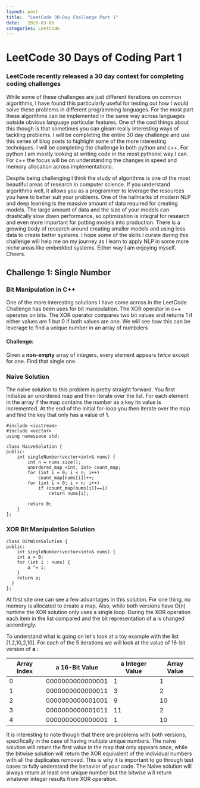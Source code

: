 ```yaml
---
layout: post
title:  "LeetCode 30-Day Challenge Part 1"
date:   2020-03-06 
categories: LeetCode
---
```

# LeetCode 30 Days of Coding Part 1
### LeetCode recently released a 30 day contest for completing coding challenges
While some of these challenges are just different iterations on common algorithms, I have found this particularly useful for testing out how I would solve these problems in different programming languages. For the most part these algorithms can be implemented in the same way across languages outside obvious language particular features. One of the cool things about this though is that sometimes you can gleam really interesting ways of tackling problems. I will be completing the entire 30 day challenge and use this series of blog posts to highlight some of the more interesting techniques. I will be completing the challenge in both python and c++. For python I am mostly looking at writing code in the most pythonic way I can. For c++ the focus will be on understanding the changes in speed and memory allocation across implementations. 

Despite being challenging I think the study of algorithms is one of the most beautiful areas of research in computer science. If you understand algorithms well, it allows you as a programmer to leverage the resources you have to better suit your problems. One of the hallmarks of modern NLP and deep learning  is the massive amount of data required for creating models. The large amount of data and the size of your models can drastically slow down performance, so optimization is integral for research and even more important for putting models into production. There is a growing body of research around creating smaller models and using less data to create better systems. I hope some of the skills I curate during this challenge will help me on my journey as I learn to apply NLP in some more niche areas like embedded systems. Either way I am enjoying myself. Cheers.

## Challenge 1: Single Number
### Bit Manipulation in C++
One of the more interesting solutions I have come across in the LeetCode Challenge has been uses for bit manipulation. The XOR operator in c++ operates on bits. The XOR operator compares two bit values and returns 1 if either values are 1 but 0 if both values are one. We will see how this can be leverage to find a unique number in an array of numbders

#### Challenge:
Given a **non-empty** array of integers, every element appears _twice_ except for one. Find that single one.

### Naive Solution
The naive solution to this problem is pretty straight forward. You first initialize an unordered map and then iterate over the list. For each element in the array if the map contains the number as a key its value is incremented. At the end of the initial for-loop you then iterate over the map and find the key that only has a value of 1. 
```
#include <iostream>
#include <vector>
using namespace std;

class NaiveSolution {
public:
    int singleNumber(vector<int>& nums) {
        int n = nums.size();
        unordered_map <int, int> count_map;
        for (int i = 0; i < n; i++)
            count_map[nums[i]]++;
        for (int i = 0; i < n; i++)
            if (count_map[nums[i]]==1)
                return nums[i];
                
        return 0;
    }
};
```
### XOR Bit Manipulation Solution 
```
class BitWiseSolution {
public:
    int singleNumber(vector<int>& nums) {
    int a = 0;
    for (int i : nums) {
        a ^= i;
    }
    return a;
  }
};
```
At first site one can see a few advantages in this solution. For one thing, no memory is allocated to create a map. Also, while both versions have O(n) runtime the XOR solution only uses a single loop. During the XOR operation each item in the list compared and the bit representation of **a** is changed accordingly. 

To understand what is going on let's look at a toy example with the list [1,2,10,2,10].
For each of the 5 iterations we will look at the value of 16-bit version of **a** :

| Array Index | **a** 16-Bit Value | **a** Integer Value | Array Value |
| ----- | ----- | ----- | -----|
| 0 | 0000000000000001 | 1 | 1 |
| 1 | 0000000000000011 | 3 | 2 |
| 2 | 0000000000001001 | 9 | 10|
| 3 | 0000000000001011 | 11 | 2|
| 4 | 0000000000000001 | 1 | 10|

It is interesting to note though that there are problems with both versions, specifically in the case of having multiple unique numbers. The naive solution will return the first value in the map that only appears once, while the bitwise solution will return the XOR equivalent of the individual numbers with all the duplicates removed. This is why it is important to go through test cases to fully understand the behavior of your code. The Naive solution will always return at least one unique number but the bitwise will return whatever integer results from XOR operation. 

